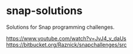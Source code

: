# snap-solutions
Solutions for Snap programming challenges.

https://www.youtube.com/watch?v=JvJ4_y_daUs
https://bitbucket.org/Raznick/snapchallenges/src
